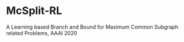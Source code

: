 # McSplit-RL
A Learning based Branch and Bound for Maximum Common Subgraph related Problems, AAAI 2020 
